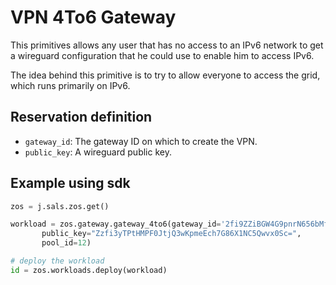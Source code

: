 # VPN 4To6 Gateway

This primitives allows any user that has no access to an IPv6 network to get a wireguard configuration that he could use to enable him to access IPv6.

The idea behind this primitive is to try to allow everyone to access the grid, which runs primarily on IPv6.

## Reservation definition

* `gateway_id`: The gateway ID on which to create the VPN.
* `public_key`: A wireguard public key.

## Example using sdk

``` python
zos = j.sals.zos.get()

workload = zos.gateway.gateway_4to6(gateway_id='2fi9ZZiBGW4G9pnrN656bMfW6x55RSoHDeMrd9pgSA8T',
       public_key="Zzfi3yTPtHMPF0JtjQ3wKpmeEch7G86X1NC5Qwvx0Sc=",
       pool_id=12)

# deploy the workload
id = zos.workloads.deploy(workload)
```
